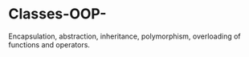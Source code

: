 # Classes-OOP-
Encapsulation, abstraction, inheritance, polymorphism, overloading of functions and operators.
